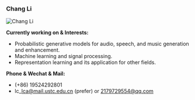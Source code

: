 ### Chang Li
![Chang Li](https://github-readme-stats.vercel.app/api?username=ivcylc&show_icons=true&theme=blurple&hide_rank=true)

**Currently working on & Interests:**  
- Probabilistic generative models for audio, speech, and music generation and enhancement.
- Machine learning and signal processing.
- Representation learning and its application for other fields.

**Phone & Wechat & Mail:**
- (+86) 19524292801
- lc\_lca@mail.ustc.edu.cn (prefer) or 2179729554@qq.com
